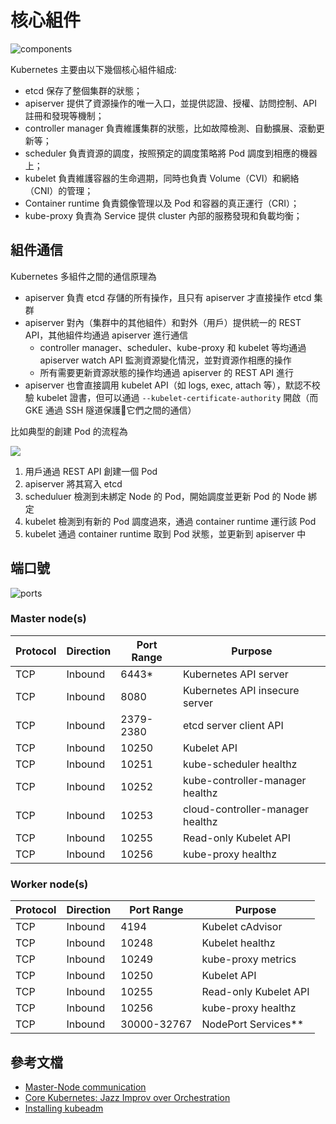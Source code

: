 # 核心組件

![components](images/components.png)

Kubernetes 主要由以下幾個核心組件組成:

- etcd 保存了整個集群的狀態；
- apiserver 提供了資源操作的唯一入口，並提供認證、授權、訪問控制、API 註冊和發現等機制；
- controller manager 負責維護集群的狀態，比如故障檢測、自動擴展、滾動更新等；
- scheduler 負責資源的調度，按照預定的調度策略將 Pod 調度到相應的機器上；
- kubelet 負責維護容器的生命週期，同時也負責 Volume（CVI）和網絡（CNI）的管理；
- Container runtime 負責鏡像管理以及 Pod 和容器的真正運行（CRI）；
- kube-proxy 負責為 Service 提供 cluster 內部的服務發現和負載均衡；

## 組件通信

Kubernetes 多組件之間的通信原理為

- apiserver 負責 etcd 存儲的所有操作，且只有 apiserver 才直接操作 etcd 集群
- apiserver 對內（集群中的其他組件）和對外（用戶）提供統一的 REST API，其他組件均通過 apiserver 進行通信
  - controller manager、scheduler、kube-proxy 和 kubelet 等均通過 apiserver watch API 監測資源變化情況，並對資源作相應的操作
  - 所有需要更新資源狀態的操作均通過 apiserver 的 REST API 進行
- apiserver 也會直接調用 kubelet API（如 logs, exec, attach 等），默認不校驗 kubelet 證書，但可以通過 `--kubelet-certificate-authority` 開啟（而 GKE 通過 SSH 隧道保護它們之間的通信）

比如典型的創建 Pod 的流程為

![](images/workflow.png)

1. 用戶通過 REST API 創建一個 Pod
2. apiserver 將其寫入 etcd
3. scheduluer 檢測到未綁定 Node 的 Pod，開始調度並更新 Pod 的 Node 綁定
4. kubelet 檢測到有新的 Pod 調度過來，通過 container runtime 運行該 Pod
5. kubelet 通過 container runtime 取到 Pod 狀態，並更新到 apiserver 中

## 端口號

![ports](images/ports.png)

### Master node(s)

| Protocol | Direction | Port Range | Purpose                          |
| -------- | --------- | ---------- | -------------------------------- |
| TCP      | Inbound   | 6443*      | Kubernetes API server            |
| TCP      | Inbound   | 8080       | Kubernetes API insecure server   |
| TCP      | Inbound   | 2379-2380  | etcd server client API           |
| TCP      | Inbound   | 10250      | Kubelet API                      |
| TCP      | Inbound   | 10251      | kube-scheduler healthz           |
| TCP      | Inbound   | 10252      | kube-controller-manager healthz  |
| TCP      | Inbound   | 10253      | cloud-controller-manager healthz |
| TCP      | Inbound   | 10255      | Read-only Kubelet API            |
| TCP      | Inbound   | 10256      | kube-proxy healthz               |

### Worker node(s)

| Protocol | Direction | Port Range  | Purpose               |
| -------- | --------- | ----------- | --------------------- |
| TCP      | Inbound   | 4194        | Kubelet cAdvisor      |
| TCP      | Inbound   | 10248       | Kubelet healthz       |
| TCP      | Inbound   | 10249       | kube-proxy metrics    |
| TCP      | Inbound   | 10250       | Kubelet API           |
| TCP      | Inbound   | 10255       | Read-only Kubelet API |
| TCP      | Inbound   | 10256       | kube-proxy healthz    |
| TCP      | Inbound   | 30000-32767 | NodePort Services**   |

## 參考文檔

- [Master-Node communication](https://kubernetes.io/docs/concepts/architecture/master-node-communication/)
- [Core Kubernetes: Jazz Improv over Orchestration](https://blog.heptio.com/core-kubernetes-jazz-improv-over-orchestration-a7903ea92ca)
- [Installing kubeadm](https://kubernetes.io/docs/setup/independent/install-kubeadm/#check-required-ports)
